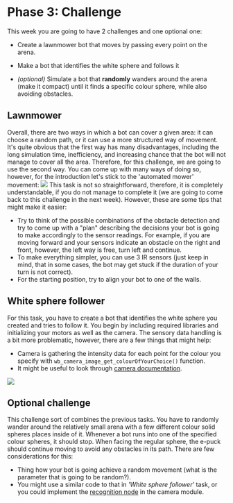 # Phase 3: Challenge

This week you are going to have 2 challenges and one optional one:
* Create a lawnmower bot that moves by passing every point on the arena.
* Make a bot that identifies the white sphere and follows it

* *(optional)* Simulate a bot that **randomly** wanders around the arena (make it compact) until it finds a specific colour sphere, while also avoiding obstacles.

## Lawnmower

Overall, there are two ways in which a bot can cover a given area: it can choose a random path, or it can use a more structured way of movement. It's quite obvious that the first way has many disadvantages, including the long simulation time, inefficiency, and increasing chance that the bot will not manage to cover all the area. Therefore, for this challenge, we are going to use the second way. You can come up with many ways of doing so, however, for the introduction let's stick to the 'automated mower' movement:
<img src = "https://upload.wikimedia.org/wikipedia/commons/c/ca/Trajectory_walk_by_scanning.png">
This task is not so straightforward, therefore, it is completely understandable, if you do not manage to complete it (we are going to come back to this challenge in the next week). However, these are some tips that might make it easier:
- Try to think of the possible combinations of the obstacle detection and try to come up with a "plan" describing the decisions your bot is going to make accordingly to the sensor readings. For example, if you are moving forward and your sensors indicate an obstacle on the right and front, however, the left way is free, turn left and continue.
- To make everything simpler, you can use 3 IR sensors (just keep in mind, that in some cases, the bot may get stuck if the duration of your turn is not correct).
- For the starting position, try to align your bot to one of the walls.

## White sphere follower

For this task, you have to create a bot that identifies the white sphere you created and tries to follow it. You begin by including required libraries and initializing your motors as well as the camera. The sensory data handling is a bit more problematic, however, there are a few things that might help:
- Camera is gathering the intensity data for each point for the colour you specify with ```wb_camera_image_get_colourOfYourChoice()``` function.
- It might be useful to look through [camera documentation](https://cyberbotics.com/doc/reference/camera).

<img src = "https://user-images.githubusercontent.com/73468790/109414952-8e1dd900-79be-11eb-9031-82da9b040273.png">

## Optional challenge

This challenge sort of combines the previous tasks. You have to randomly wander around the relatively small arena with a few different colour solid spheres places inside of it. Whenever a bot runs into one of the specified colour spheres, it should stop. When facing the regular sphere, the e-puck should continue moving to avoid any obstacles in its path. There are few considerations for this:
- Thing how your bot is going achieve a random movement (what is the parameter that is going to be random?).
- You might use a similar code to that in *'White sphere follower'* task, or you could implement the [recognition node](https://www.cyberbotics.com/doc/reference/camera?tab-language=c#wb_camera_has_recognition) in the camera module.
